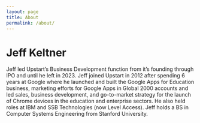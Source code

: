 ```yaml
---
layout: page
title: About
permalink: /about/
---
```


# Jeff Keltner
Jeff led Upstart’s Business Development function from it’s founding through IPO and until he left in 2023. Jeff joined Upstart in 2012 after spending 6 years at Google where he launched and built the Google Apps for Education business, marketing efforts for Google Apps in Global 2000 accounts and led sales, business development, and go-to-market strategy for the launch of Chrome devices in the education and enterprise sectors. He also held roles at IBM and  SSB Technologies (now Level Access). Jeff holds a BS in Computer Systems Engineering from Stanford University.

